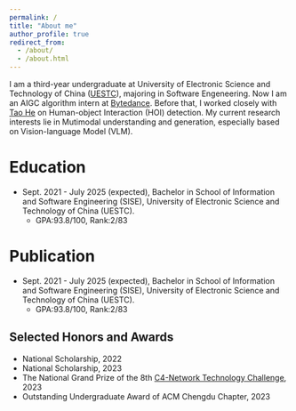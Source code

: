 ```yaml
---
permalink: /
title: "About me"
author_profile: true
redirect_from: 
  - /about/
  - /about.html
---
```


I am a third-year undergraduate at University of Electronic Science and Technology of China ([UESTC](https://en.uestc.edu.cn/)), majoring in Software Engeneering. Now I am an AIGC algorithm intern at [Bytedance](https://www.bytedance.com/). Before that, I worked closely with [Tao He](https://ht014.github.io/) on Human-object Interaction (HOI) detection. My current research interests lie in Mutimodal understanding and generation, especially based on Vision-language Model (VLM).

Education
======
* Sept. 2021 - July 2025 (expected), Bachelor in School of Information and Software Engineering (SISE), University of Electronic Science and Technology of China (UESTC).
  * GPA:93.8/100, Rank:2/83

Publication
======
* Sept. 2021 - July 2025 (expected), Bachelor in School of Information and Software Engineering (SISE), University of Electronic Science and Technology of China (UESTC).
  * GPA:93.8/100, Rank:2/83
  
Selected Honors and Awards
------
* National Scholarship, 2022
* National Scholarship, 2023
* The National Grand Prize of the 8th [C4-Network Technology Challenge](http://net.c4best.cn/), 2023
* Outstanding Undergraduate Award of ACM Chengdu Chapter, 2023
